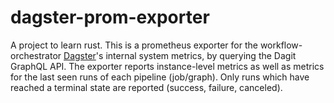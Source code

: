 # dagster-prom-exporter

A project to learn rust. This is a prometheus exporter for the workflow-orchestrator [Dagster](https://dagster.io)'s internal system metrics, by querying the Dagit GraphQL API. The exporter reports instance-level metrics as well as metrics for the last seen runs of each pipeline (job/graph). Only runs which have reached a terminal state are reported (success, failure, canceled).

